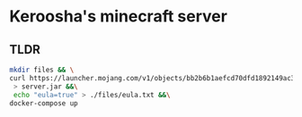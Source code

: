 # Keroosha's minecraft server

## TLDR

```BASH
mkdir files && \
curl https://launcher.mojang.com/v1/objects/bb2b6b1aefcd70dfd1892149ac3a215f6c636b07/server.jar\
 > server.jar &&\
 echo "eula=true" > ./files/eula.txt &&\
docker-compose up
```
